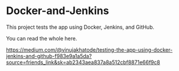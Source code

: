 # Docker-and-Jenkins
This project tests the app using Docker, Jenkins, and GitHub.

You can read the whole here.

https://medium.com/@vinujakhatode/testing-the-app-using-docker-jenkins-and-github-f983e9a1a5da?source=friends_link&sk=ab2343aea837a8a512cbf8871e66f9c8
